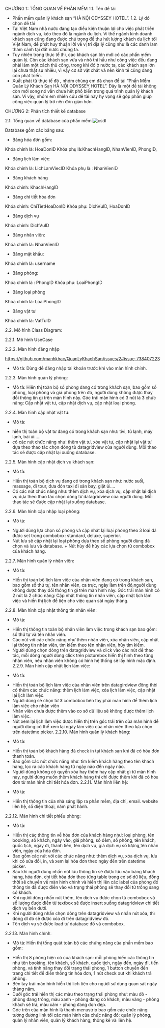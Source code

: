 CHƯƠNG 1: TỔNG QUAN VỀ PHẦN MỀM
1.1.	Tên đề tài
-	Phần mềm quản lý khách sạn “HÀ NỘI ODYSSEY HOTEL”.
1.2.	Lý dó chọn đề tài
-	Tại Việt Nam nhà nước đang tạo điều kiện thuận lợi cho việc phát triển ngành dịch vụ, kéo theo đó là ngành du lịch. Vì thế ngành kinh doanh khách sạn cũng đang được chú trọng để thu hút lượng khách du lịch tới Việt Nam, để phát huy thuận lời về vị trí địa lý cũng như là các danh lam thám cảnh tại đất nước chúng ta.
-	Tuy nhiên trong thực tế thì, các khách sạn lớn mới có các phần mềm quản lý. Còn các khách sạn vừa và nhỏ thì hầu như công việc đều đang phải làm một cách thủ công, trong khi đó ở nước ta, các khách sạn lớn lại chưa thật sự nhiều, vì vậy cơ sở vật chất và nền kinh tế cũng đang còn phát triển.
-	Xuất phát từ thực tế đó , nhóm chúng em đã chọn đề tài “Phần Mềm Quản Lý Khách Sạn HÀ NỘI ODYSSEY HOTEL”. Đây là một đề tài không còn mới song nó vẫn chưa hêt phổ biến trong quá trình quản lý khách sạn. Vì vậy, nhóm em nhiên cứu đề tài này hy vọng sẽ góp phần giúp công việc quản lý trở nên đơn giản hơn.

CHƯƠNG 2: Phân tích thiết kế database

2.1.	Tổng quan về database của phần mềm
![csdl](https://user-images.githubusercontent.com/41892269/98458776-b17e0780-21c6-11eb-92b7-0a95a9285105.png)
 
Database gồm các bảng sau:
-	 Bảng hóa đơn gồm:
 
 Khóa chính là: HoaDonID
Khóa phụ là:KhachHangID, NhanVienID, PhongID, 


-	Bảng lịch làm việc:
 
 Khóa chính là: LichLamViecID
Khóa phụ là : NhanVienID

-	Bảng khách hàng
 
Khóa chính: KhachHangID

-	Bảng chi tiết hóa đơn
 
Khóa chính: ChiTietHoaDonID
Khóa phụ: DichVuID, HoaDonID

-	Bảng dịch vụ
 
Khóa chính: DichVuID

-	Bảng nhân viên:
 
Khóa chính là: NhanVienID

-	Bảng mật khẩu:
	 
Khóa chính là: username

-	Bảng phòng:
 
Khóa chính là : PhongID
Khóa phụ: LoaiPhongID

-	Bảng loại phòng
 
Khóa chính là: LoaiPhongID

-	Bảng vật tư
 
Khóa chính là: VatTuID

















2.2.	Mô hình Class Diagram:
 
2.2.1.	Mô hình UseCase 



















2.2.2.	Màn hình đăng nhập

https://github.com/manhkhac/QuanLyKhachSan/issues/2#issue-738407223
 
-	Mô tả: Dùng để đăng nhập tài khoản trước khi vào màn hình chính. 

2.2.3.	Màn hình quản lý phòng:


 
-	Mô tả: Hiển thị toàn bộ số phòng đang có trong khách sạn, bao gồm số phòng, loại phòng và giá phòng trên đó, người dùng không được thay đổi thông tin gì trên màn hình này. Góc trái màn hình có 3 nút là 3 chức năng: Cập nhật vật tư, cập nhật dịch vụ, cập nhật loại phòng.












2.2.4.	Màn hình cập nhật vật tư:

 
-	Mô tả:
 + hiển thị toàn bộ vật tư đang có trong khách sạn như: tivi, tủ lạnh, máy lạnh, bài ủi.....
+ có các nút chức năng như: thêm vật tư, xóa vật tư, cập nhật lại vật tư dựa theo thao tác chọn dòng từ datagridview của người dùng. Mỗi thao tác sẽ được cập nhật lại xuống database. 

2.2.5.	Màn hình cập nhật dịch vụ khách sạn:

	 

   - Mô tả: 
+ Hiển thị toàn bộ dịch vụ đang có trong khách sạn như: nước suối, massage, đi tour, đưa đón taxi đi sân bay, giặt ủi....
+ Có các nút chức năng như: thêm dịch vụ, xóa dịch vụ, cập nhật lại dịch vụ dựa theo thao tác chọn dòng từ datagridview của người dùng. Mỗi thao tác sẽ được cập nhật lại xuống database.










2.2.6.	Màn hình cập nhập loại phòng:
 
-	Mô tả:
+ Người dùng lựa chọn số phòng và cập nhật lại loại phòng theo 3 loại đã được set trong combobox: standard, deluxe, superior.
+ Nút lưu sẽ cập nhật lại loại phòng dựa theo số phòng người dùng đã chọn và lưu và database.
      +  Nút hủy để hủy các lựa chọn từ combobox của khách hàng.







2.2.7.	Màn hình quản lý nhân viên:
 
-	Mô tả:
+ Hiển thị toàn bộ lịch làm việc của nhân viên đang có trong khách sạn, bao gồm số thứ tự, tên nhân viên, ca trực, ngày làm  trên đó,người dùng không được thay đổi thông tin gì trên màn hình này. Góc trái màn hình có 2 nút là 2 chức năng: Cập nhật thông tin nhân viên, cập nhật lịch làm việc và hiển thị lịch để tiện cho việc quan sát ngày tháng.


2.2.8.	Màn hình cập nhật thông tin nhân viên:
 
- Mô tả:
+ Hiển thị thông tin toàn bộ nhân viên làm việc trong khách sạn bao gồm: số thứ tự và tên nhân viên.
+ Các nút với các chức năng như thêm nhân viên, xóa nhân viên, cập nhật lại thông tin nhân viên, tìm kiếm theo tên nhân viên, hủy tìm kiếm.
+ Người dùng chọn dòng trên datagridview và click vào các nút để thao tác, mỗi dòng người dùng click trên picturebox hiển thị hình theo từng nhân viên, nếu nhân viên không có hình hệ thống sẽ lấy hình mặc định.
2.2.9.	Màn hình cập nhật lịch làm việc:

 

-	Mô tả:
+ Hiển thị toàn bộ lịch làm việc của nhân viên trên datagirdview đông thời có thêm các chức năng: thêm lịch làm việc, xóa lịch làm việc, cập nhật lại lịch làm việc.
+ Người dùng sẽ chọn từ 3 combobox bên tay phải màn hình để thêm lịch làm việc cho nhân viên
+ Nhân viên chưa được thêm vào co sở dữ liệu sẽ không được thêm lịch làm việc.
+ Nút xem lại lịch làm việc được hiển thị trên góc trái trên của màn hình để người dùng có thể xem lại ngày làm việc của nhân viên theo lựa chọn trên datetime picker. 
2.2.10.	Màn hình quản lý khách hàng:

 
-	Mô tả:
+ Hiển thị toàn bộ khách hàng đã check in tại khách sạn khi đã có hóa đơn thanh toán.
+ Bao gồm các nút chức năng như: tìm kiếm khách hàng theo tên khách hàng, lọc ra các khách hàng từ ngày nào đến ngày nào.
+ Người dùng không có quyền xóa hay thêm hay cập nhật gì từ màn hình này, người dùng muốn thêm khách hàng thì chỉ được thêm khi đã có hóa đơn từ màn hình chi tiết hóa đơn.
2.2.11.	Màn hình liên hệ:
 
-	Mô tả:
+ Hiển thị thông tin của nhà sáng lập ra phần mềm, địa chỉ, email. website liên hệ, số điện thoại, năm phát hành.

2.2.12.	Màn hình chi tiết phiếu phòng:
 
-	Mô tả:
+ Hiển thị các thông tin về hóa đơn của khách hàng như: loại phòng, tên booking, số khách, ngày vào,
giá phòng, số đêm, số phòng, tên khách, quốc tịch, ngày đi, thành tiền, tên dịch vụ, giá dịch vụ
số lượng,tên nhân viên, ngày của hóa đơn.
+ Bao gồm các nút với các chức năng như: thêm dịch vụ, xóa dịch vụ, lưu khi có sửa đổi, in, và xem lại hóa đơn theo ngày đến trên datetime picker.
+ Sau khi người dùng nhấn nút lưu thông tin sẽ được lưu vào bảng khách hàng, hóa đơn, chi tiết hóa đơn theo từng table trong cơ sở dữ liệu, đồng thời sẽ chuyển về màn hình chính và hiển thị lên các label của phòng đó thông tin đã được điền vào và trạng thái phòng sẽ thay đổi từ trống sang có khách.
+ Khi người dùng nhấn nút thêm, tên dịch vụ được chọn từ combobox và số lượng được điền từ textbox sẽ được insert xuống datagridview chi tiết dịch vụ bên dưới.
+ Khi người dùng nhấn chọn dòng trên datagridview và nhấn nút xóa, thì dòng dl đó sẽ được xóa đi trên datagridview đó.
+ Tên dịch vụ sẽ được load từ database đổ và combobox.


2.2.13.	Màn hình chính:


-	Mô tả: Hiển thị tổng quát toàn bộ các chứng năng của phần mềm bao gồm:
+ Hiển thị 8 phòng hiện có của khách sạn: mỗi phòng hiển các thông tin như tên booking, tên khách, số khách, quốc tịch, ngày đến, ngày đi, tiền phòng, và tính năng thay đổi trạng thái phòng, 1 button chuyển đến trang chi tiết để điền thông tin hóa đơn, 1 nút check out khi khách trả phòng.
+ Bên tay trái màn hình hiển thị lịch tiện cho người sử dụng quan sát ngày tháng năm.
+ Dưới góc trái hiển thị các màu theo trạng thái phòng như: màu đỏ - phòng đang trống, màu xanh - phòng đang có khách, màu vàng - phòng khách sẽ trả, màu xám - phòng đang dọn dẹp.
+ Góc trên của màn hình là thanh menustrip bao gồm các chức năng tương đương link tới các màn hình của chức năng đó: quản lý phòng, quản lý nhân viên, quản lý khách hàng, thống kê và liên hệ.
